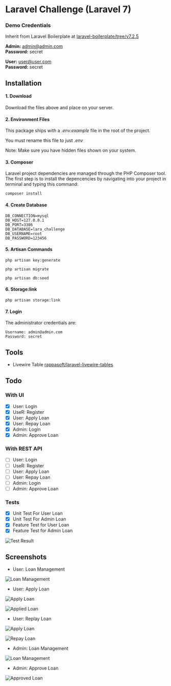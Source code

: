 # Laravel Challenge (Laravel 7)


### Demo Credentials
Inherit from Laravel Boilerplate at [laravel-boilerplate/tree/v7.2.5](https://github.com/rappasoft/laravel-boilerplate/tree/v7.2.5)

**Admin:** admin@admin.com  
**Password:** secret

**User:** user@user.com  
**Password:** secret

## Installation
#### 1. Download
Download the files above and place on your server.

#### 2. Environment Files
This package ships with a *.env.example* file in the root of the project.

You must rename this file to just *.env*

Note: Make sure you have hidden files shown on your system.

#### 3. Composer
Laravel project dependencies are managed through the PHP Composer tool. The first step is to install the depencencies by navigating into your project in terminal and typing this command:

```
composer install
```

#### 4. Create Database

```
DB_CONNECTION=mysql
DB_HOST=127.0.0.1
DB_PORT=3306
DB_DATABASE=lara_challenge
DB_USERNAME=root
DB_PASSWORD=123456
```

#### 5. Artisan Commands

```
php artisan key:generate

php artisan migrate

php artisan db:seed
```

#### 6. Storage:link

```
php artisan storage:link
```

#### 7. Login

The administrator credentials are:

```
Username: admin@admin.com
Password: secret
```

## Tools
- Livewire Table [rappasoft/laravel-livewire-tables](https://github.com/rappasoft/laravel-livewire-tables)

## Todo

### With UI
- [x] User: Login 
- [x] UseR: Register
- [x] User: Apply Loan 
- [x] User: Repay Loan
- [x] Admin: Login
- [x] Admin: Approve Loan

### With REST API
- [ ] User: Login
- [ ] UseR: Register
- [ ] User: Apply Loan
- [ ] User: Repay Loan
- [ ] Admin: Login
- [ ] Admin: Approve Loan

### Tests
- [x] Unit Test For User Loan
- [x] Unit Test For Admin Loan
- [x] Feature Test for User Loan
- [x] Feature Test for Admin Loan 

![Test Result](https://i.imgur.com/nCUtY2R.png)

## Screenshots
- User: Loan Management

![Loan Management](https://i.imgur.com/RBZVAfn.png)

- User: Apply Loan

![Apply Loan](https://i.imgur.com/fItMCiB.png)

![Applied Loan](https://i.imgur.com/UZd5Uzl.png)


- User: Replay Loan

![Apply Loan](https://i.imgur.com/Z8PgbhU.png)

![Repay Loan](https://i.imgur.com/9T5tYs9.png)

- Admin: Loan Management

![Loan Management](https://i.imgur.com/5DH8rYN.pngg)

- Admin: Approve Loan

![Approved Loan](https://i.imgur.com/jRZReeg.png)

